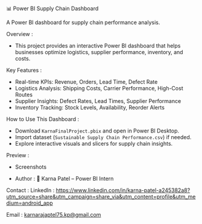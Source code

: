 📊 Power BI Supply Chain Dashboard  

A Power BI dashboard for supply chain performance analysis.

Overview :
- This project provides an interactive Power BI dashboard that helps businesses optimize logistics, supplier performance, inventory, and costs.

Key Features :
- Real-time KPIs: Revenue, Orders, Lead Time, Defect Rate
- Logistics Analysis: Shipping Costs, Carrier Performance, High-Cost Routes
- Supplier Insights: Defect Rates, Lead Times, Supplier Performance
- Inventory Tracking: Stock Levels, Availability, Reorder Alerts 

How to Use This Dashboard :
- Download `KarnaFinalProject.pbix` and open in Power BI Desktop.  
- Import dataset (`Sustainable Supply Chain Performance.csv`) if needed.
- Explore interactive visuals and slicers for supply chain insights.  

Preview :
- Screenshots

- Author :
👤 Karna Patel – Power BI Intern  

Contact : 
LinkedIn : https://www.linkedin.com/in/karna-patel-a245382a8?utm_source=share&utm_campaign=share_via&utm_content=profile&utm_medium=android_app

Email    : karnarajaptel75.kp@gmail.com
